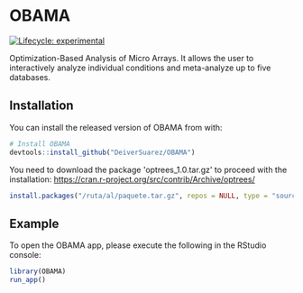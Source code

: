 
# OBAMA

<!-- badges: start -->
[![Lifecycle: experimental](https://img.shields.io/badge/lifecycle-experimental-orange.svg)](https://www.tidyverse.org/lifecycle/#experimental)
<!-- badges: end -->

Optimization-Based Analysis of Micro Arrays. It allows the user to interactively analyze individual conditions and meta-analyze
up to five databases.

## Installation

You can install the released version of OBAMA from with:

``` r
# Install OBAMA
devtools::install_github("DeiverSuarez/OBAMA")      
```
You need to download the package 'optrees_1.0.tar.gz' to proceed with the installation: https://cran.r-project.org/src/contrib/Archive/optrees/

``` r
install.packages("/ruta/al/paquete.tar.gz", repos = NULL, type = "source")    
```

## Example

To open the OBAMA app, please execute the following in the RStudio console:

``` r
library(OBAMA)
run_app()
```

